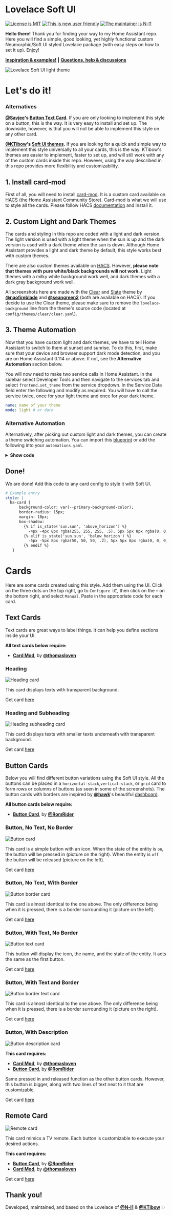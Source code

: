 # Lovelace Soft UI 

[![License is MIT](https://img.shields.io/github/license/N-l1/home-assistant-config?style=flat-square)](https://github.com/N-l1/lovelace-soft-ui/blob/master/LICENSE) 
[![This is new user friendly](https://img.shields.io/badge/new%20user-friendly-brightgreen?style=flat-square&)](#) 
[![The maintainer is N-l1](https://img.shields.io/badge/maintainer-N--l1-blue?style=flat-square)](https://github.com/N-l1)

**Hello there!** Thank you for finding your way to my Home Assistant repo. Here you will find a simple, good looking, yet highly functional custom Neumorphic/Soft UI styled Lovelace package (with easy steps on how to set it up). Enjoy!

[**Inspiration & examples!**](docs/inspiration.md) **|** [**Questions, help & discussions**](https://community.home-assistant.io/t/lovelace-soft-ui-simple-and-clean-lovelace-configuration)

![Lovelace Soft UI light theme](docs/images/screenshot.png)

# Let's do it!

### Alternatives
**[@Savjee](https://github.com/Savjee)'s [Button Text Card](https://github.com/Savjee/button-text-card).** If you are only looking to implement this style on a button, this is the way. It is very easy to install and set up. The downside, however, is that you will not be able to implement this style on any other card.

**[@KTibow](https://github.com/KTibow)'s [Soft UI themes](https://github.com/KTibow/lovelace-light-soft-ui-theme/).** If you are looking for a quick and simple way to implement this style universally to all your cards, this is the way. KTibow's themes are easier to implement, faster to set up, and will still work with any of the custom cards inside this repo. However, using the way described in this repo provides more flexibility and customizability. 

## 1. Install card-mod
First of all, you will need to install [card-mod](https://github.com/thomasloven/lovelace-card-mod). It is a custom card available on [HACS](https://hacs.xyz) (the Home Assistant Community Store). Card-mod is what we will use to style all the cards. Please follow HACS [documentation](https://hacs.xyz) and install it.

## 2. Custom Light and Dark Themes
The cards and styling in this repo are coded with a light and dark version. The light version is used with a light theme when the sun is up and the dark version is used with a dark theme when the sun is down. Although Home Assistant provides a light and dark theme by default, this style works best with custom themes.

There are also custom themes available on [HACS](https://hacs.xyz). However, **please note that themes with pure white/black backgrounds will not work**. Light themes with a milky white background work well, and dark themes with a dark gray background work well.

All screenshots here are made with the [Clear](https://github.com/naofireblade/clear-theme) and [Slate](https://github.com/seangreen2/slate_theme) theme by [**@naofireblade**](https://github.com/naofireblade) and [**@seangreen2**](https://github.com/seangreen2) (both are available on HACS). If you decide to use the Clear theme, please make sure to remove the `lovelace-background` line from the theme's source code (located at `config/themes/clear/clear.yaml`).

## 3. Theme Automation
Now that you have custom light and dark themes, we have to tell Home Assistant to switch to them at sunset and sunrise. To do this, first, make sure that your device and browser support dark mode detection, and you are on Home Assistant 0.114 or above. If not, see the **Alternative Automation** section below. 

You will now need to make two service calls in Home Assistant. In the sidebar select Developer Tools and then navigate to the services tab and select `frontend.set_theme` from the service dropdown. In the Service Data field enter the following and modify as required. You will have to call the service twice, once for your light theme and once for your dark theme.

```yaml
name: name of your theme
mode: light # or dark
```

### Alternative Automation

Alternatively, after picking out custom light and dark themes, you can create a theme switching automation. You can import this [blueprint](https://community.home-assistant.io/t/light-dark-theme-switcher-based-on-sun/255455) or add the following into your `automations.yaml`.

<details><summary><b>Show code</b></summary>

```yaml
# Example automations.yaml entry
- id: set_theme
  alias: Set Theme
  trigger:
  - platform: homeassistant
    event: start
  - platform: state
    entity_id: sun.sun
  action:
  - choose:
    - conditions:
      - condition: state
        entity_id: sun.sun
        state: "above_horizon"
      sequence:
      - service: frontend.set_theme
        data:
          name: Change this to the name of your light theme
    - conditions:
      - condition: state
        entity_id: sun.sun
        state: "below_horizon"
      sequence:
      - service: frontend.set_theme
        data:
          name: Change this to the name of your dark theme
```
</details>

## Done!
We are done! Add this code to any card config to style it with Soft UI. 

```yaml
# Example entry
style: |
  ha-card {
      background-color: var(--primary-background-color);
      border-radius: 15px;
      margin: 10px;
      box-shadow:
        {% if is_state('sun.sun', 'above_horizon') %}
          -4px -4px 8px rgba(255, 255, 255, .5), 5px 5px 8px rgba(0, 0, 0, .03);
        {% elif is_state('sun.sun', 'below_horizon') %}
          -5px -5px 8px rgba(50, 50, 50, .2), 5px 5px 8px rgba(0, 0, 0, .08);
        {% endif %}
   }
```

# Cards
Here are some cards created using this style. Add them using the UI. Click on the three dots on the top right, go to `Configure UI`, then click on the `+` on the bottom right, and select `Manual`. Paste in the appropriate code for each card.

## Text Cards
Text cards are great ways to label things. It can help you define sections inside your UI.

**All text cards below require:**

* [**Card Mod**](https://github.com/thomasloven/lovelace-card-mod), by [**@thomasloven**](https://github.com/thomasloven)

### Heading

![Heading card](docs/images/heading.png)

This card displays texts with transparent background.

Get card [here](/cards/text_card/heading.yaml)

### Heading and Subheading

![Heading subheading card](docs/images/heading_subheading.png)

This card displays texts with smaller texts underneath with transparent background.

Get card [here](/cards/text_card/heading_subheading.yaml)

## Button Cards
Below you will find different button variations using the Soft UI style. All the buttons can be placed in a ```horizontal-stack```,```vertical-stack```, or ```grid``` card to form rows or columns of buttons (as seen in some of the screenshots). The button cards with borders are inspired by [**@hawk**](https://community.home-assistant.io/u/hawk/summary)'s beautiful [dashboard](https://community.home-assistant.io/t/lovelace-soft-ui-simple-and-clean-lovelace-configuration/159357/203).

**All button cards below require:**

* [**Button Card**](https://github.com/custom-cards/button-card), by [**@RomRider**](https://github.com/RomRider)

### Button, No Text, No Border

![Button card](docs/images/button.png)

This card is a simple button with an icon. When the state of the entity is `on`, the button will be pressed in (picture on the right). When the entity is `off` the button will be released (picture on the left). 

Get card [here](/cards/button_card/button.yaml)

### Button, No Text, With Border

![Button border card](docs/images/button_border.png)

This card is almost identical to the one above. The only difference being when it is pressed, there is a border surrounding it (picture on the left).

Get card [here](/cards/button_card/button_border.yaml)

### Button, With Text, No Border

![Button text card](docs/images/button_text.png)

This button will display the icon, the name, and the state of the entity. It acts the same as the first button.

Get card [here](/cards/button_card/button_text.yaml)

### Button, With Text and Border

![Button border text card](docs/images/button_border_text.png)

This card is almost identical to the one above. The only difference being when it is pressed, there is a border surrounding it (picture on the right).

Get card [here](/cards/button_card/button_border_text.yaml)

### Button, With Description

![Button description card](docs/images/button_description.png)

**This card requires:**
* [**Card Mod**](https://github.com/thomasloven/lovelace-card-mod), by [**@thomasloven**](https://github.com/thomasloven)
* [**Button Card**](https://github.com/custom-cards/button-card), by [**@RomRider**](https://github.com/RomRider)

Same pressed in and released function as the other button cards. However, this button is bigger, along with two lines of text next to it that are customizable.

Get card [here](/cards/button_card/button_description.yaml)

## Remote Card

![Remote card](docs/images/remote.png)

This card mimics a TV remote. Each button is customizable to execute your desired actions. 

**This card requires:**

* [**Button Card**](https://github.com/custom-cards/button-card), by [**@RomRider**](https://github.com/RomRider)
* [**Card Mod**](https://github.com/thomasloven/lovelace-card-mod), by [**@thomasloven**](https://github.com/thomasloven)

Get card [here](/cards/remote_card/remote_card.yaml)

## Thank you!

Developed, maintained, and based on the Lovelace of [**@N-l1**](https://github.com/N-l1) & [**@KTibow**](https://github.com/KTibow) ✨
